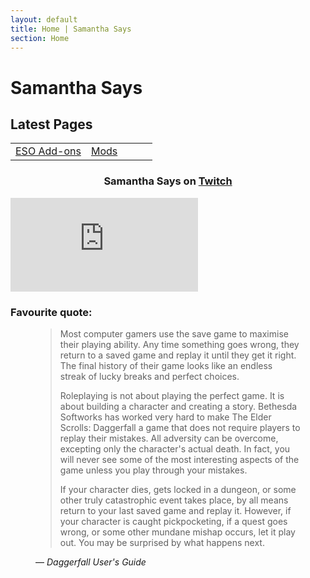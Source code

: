 ```yaml
---
layout: default
title: Home | Samantha Says
section: Home
---
```


<h1>Samantha Says</h1>

<h2>Latest Pages</h2>
<table id="latestPages">
    <tr>
        <td><a href="mods/eso" title="ESO Add-ons">ESO Add-ons</a></td>
        <td><a href="mods" title="My modlists">Mods</a></td>
        <td></td>
        <td></td>
        <td></td>
    </tr>
</table>

<h3 style="text-align:center">Samantha Says on <a href="https://twitch.tv/samanthasays" title="Visit Samantha Says on Twitch" target="_blank">Twitch</a></h3>

<div id="twitchPlayer">
<p><iframe src="https://player.twitch.tv/?channel=samanthasays&parent=samanthasays.github.io" frameborder="0" allowfullscreen="true" scrolling="no"></iframe></p>
</div>

<h3>Favourite quote:</h3>
<figure id="qotd">
    <blockquote>
        <p>Most computer gamers use the save game to maximise their playing ability. Any time something goes wrong, they return to a saved game and replay it until they get it right. The final history of their game looks like an endless streak of lucky breaks and perfect choices.</p>
        <p>Roleplaying is not about playing the perfect game. It is about building a character and creating a story. Bethesda Softworks has worked very hard to make The Elder Scrolls: Daggerfall a game that does not require players to replay their mistakes. All adversity can be overcome, excepting only the character's actual death. In fact, you will never see some of the most interesting aspects of the game unless you play through your mistakes.</p>
        <p>If your character dies, gets locked in a dungeon, or some other truly catastrophic event takes place, by all means return to your last saved game and replay it. However, if your character is caught pickpocketing, if a quest goes wrong, or some other mundane mishap occurs, let it play out. You may be surprised by what happens next.</p>
    </blockquote>
    <figcaption>
        &mdash;<cite> Daggerfall User's Guide</cite>
    </figcaption>
</figure>

<script>
    kofiWidgetOverlay.draw('samanthasays', {
        'type': 'floating-chat',
        'floating-chat.donateButton.text': 'Tip Jar',
        'floating-chat.donateButton.background-color': '#F2465D',
        'floating-chat.donateButton.text-color': '#fff'
    });
</script>